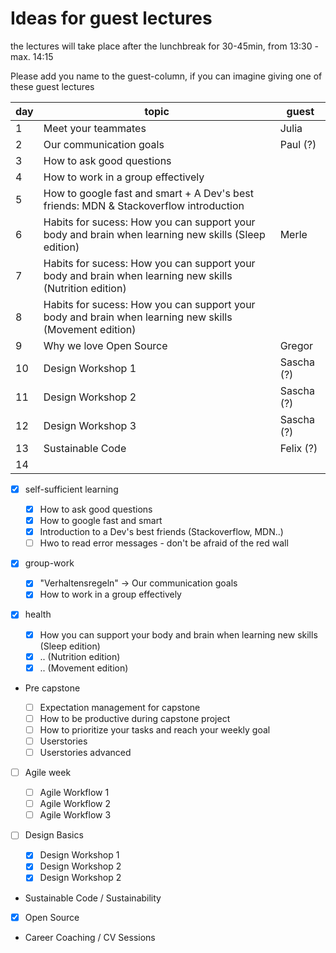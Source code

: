 # Ideas for guest lectures

the lectures will take place after the lunchbreak for 30-45min, from 13:30 - max. 14:15

Please add you name to the guest-column, if you can imagine giving one of these guest lectures

| day | topic                                                                                                   | guest      |
| --- | ------------------------------------------------------------------------------------------------------- | ---------- |
| 1   | Meet your teammates                                                                                     | Julia      |
| 2   | Our communication goals                                                                                 | Paul (?)   |
| 3   | How to ask good questions                                                                               |            |
| 4   | How to work in a group effectively                                                                      |            |
| 5   | How to google fast and smart + A Dev's best friends: MDN & Stackoverflow introduction                   |            |
| 6   | Habits for sucess: How you can support your body and brain when learning new skills (Sleep edition)     | Merle      |
| 7   | Habits for sucess: How you can support your body and brain when learning new skills (Nutrition edition) |            |
| 8   | Habits for sucess: How you can support your body and brain when learning new skills (Movement edition)  |            |
| 9   | Why we love Open Source                                                                                 | Gregor     |
| 10  | Design Workshop 1                                                                                       | Sascha (?) |
| 11  | Design Workshop 2                                                                                       | Sascha (?) |
| 12  | Design Workshop 3                                                                                       | Sascha (?) |
| 13  | Sustainable Code                                                                                        | Felix (?)  |
| 14  |                                                                                                         |            |

- [x] self-sufficient learning

  - [x] How to ask good questions
  - [x] How to google fast and smart
  - [x] Introduction to a Dev's best friends (Stackoverflow, MDN..)
  - [ ] Hwo to read error messages - don't be afraid of the red wall

- [x] group-work

  - [x] "Verhaltensregeln" -> Our communication goals
  - [x] How to work in a group effectively

- [x] health

  - [x] How you can support your body and brain when learning new skills (Sleep edition)
  - [x] .. (Nutrition edition)
  - [x] .. (Movement edition)

- Pre capstone

  - [ ] Expectation management for capstone
  - [ ] How to be productive during capstone project
  - [ ] How to prioritize your tasks and reach your weekly goal
  - [ ] Userstories
  - [ ] Userstories advanced

- [ ] Agile week

  - [ ] Agile Workflow 1
  - [ ] Agile Workflow 2
  - [ ] Agile Workflow 3

- [ ] Design Basics

  - [x] Design Workshop 1
  - [x] Design Workshop 2
  - [x] Design Workshop 2

- Sustainable Code / Sustainability

- [x] Open Source

- Career Coaching / CV Sessions
